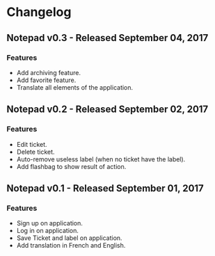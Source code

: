 # Changelog

## Notepad v0.3 - Released September 04, 2017
### Features
- Add archiving feature.
- Add favorite feature.
- Translate all elements of the application.

## Notepad v0.2 - Released September 02, 2017
### Features
- Edit ticket.
- Delete ticket.
- Auto-remove useless label (when no ticket have the label).
- Add flashbag to show result of action.

## Notepad v0.1 - Released September 01, 2017
### Features
- Sign up on application.
- Log in on application.
- Save Ticket and label on application.
- Add translation in French and English.

